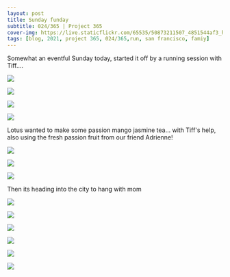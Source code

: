 ```yaml
---
layout: post
title: Sunday funday
subtitle: 024/365 | Project 365
cover-img: https://live.staticflickr.com/65535/50873211507_4851544af3_h.jpg
tags: [blog, 2021, project 365, 024/365,run, san francisco, famiy]
---
```

Somewhat an eventful Sunday today, started it off by a running session with Tiff.... 
<p class="post-img-wrap">
  <img src="https://live.staticflickr.com/65535/50873108026_6bde60b73a_h.jpg">
</p>
<p class="post-img-wrap">
  <img src="https://live.staticflickr.com/65535/50872405968_7957ba94e8_h.jpg">
</p>
<p class="post-img-wrap">
  <img src="https://live.staticflickr.com/65535/50873212462_6dfd701aaa_h.jpg">
</p>
<p class="post-img-wrap">
  <img src="https://live.staticflickr.com/65535/50873212727_40702773ef_h.jpg">
</p>
Lotus wanted to make some passion mango jasmine tea... with Tiff's help, also using the fresh passion fruit from our friend Adrienne!
<p class="post-img-wrap">
  <img src="https://live.staticflickr.com/65535/50873214717_2341fa8d73_h.jpg">
</p>
<p class="post-img-wrap">
  <img src="https://live.staticflickr.com/65535/50873111166_946392056a_h.jpg">
</p>
<p class="post-img-wrap">
  <img src="https://live.staticflickr.com/65535/50873214782_b2d7f3d82c_h.jpg">
</p>
Then its heading into the city to hang with mom
<p class="post-img-wrap">
  <img src="https://live.staticflickr.com/65535/50872407938_9aa68d020a_h.jpg">
</p>
<p class="post-img-wrap">
  <img src="https://live.staticflickr.com/65535/50873111076_ccf034562f_h.jpg">
</p>
<p class="post-img-wrap">
  <img src="https://live.staticflickr.com/65535/50873111341_8b73cc347e_h.jpg">
</p>
<p class="post-img-wrap">
  <img src="https://live.staticflickr.com/65535/50873111346_7adb42b641_h.jpg">
</p>
<p class="post-img-wrap">
  <img src="https://live.staticflickr.com/65535/50873216462_e756b577e1_h.jpg">
</p>
<p class="post-img-wrap">
  <img src="https://live.staticflickr.com/65535/50873342717_2d17803c74_h.jpg">
</p>

